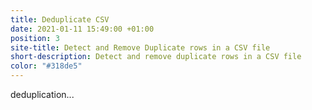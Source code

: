 ```yaml
---
title: Deduplicate CSV
date: 2021-01-11 15:49:00 +01:00
position: 3
site-title: Detect and Remove Duplicate rows in a CSV file
short-description: Detect and remove duplicate rows in a CSV file
color: "#318de5"
---
```


deduplication...